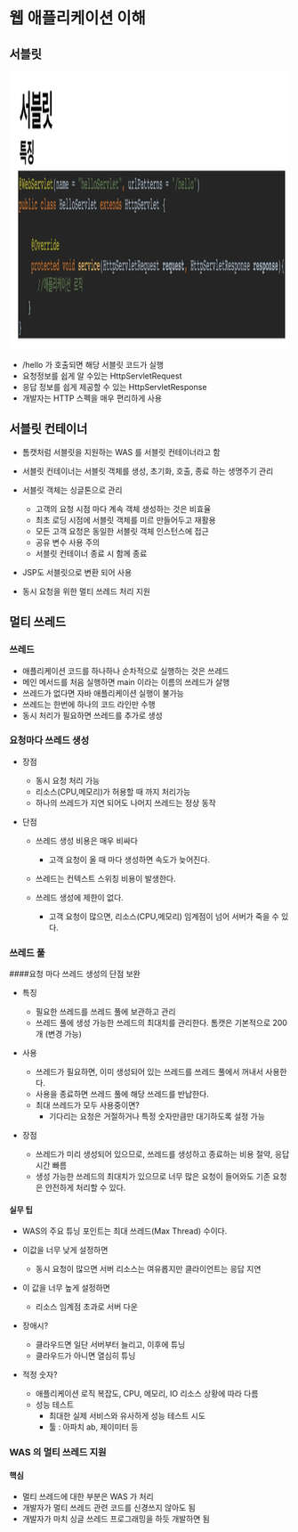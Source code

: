 # 웹 애플리케이션 이해

## 서블릿

<div align="center">
  <img src="img/servlet.png" alt="이미지 설명" width="500" height="500">
</div>

 - /hello 가 호출되면 해당 서블릿 코드가 실행
 - 요청정보를 쉽게 알 수있는 HttpServletRequest
 - 응답 정보를 쉽게 제공할 수 있는 HttpServletResponse
 - 개발자는 HTTP 스펙을 매우 편리하게 사용

## 서블릿 컨테이너
 - 톰캣처럼 서블릿을 지원하는 WAS 를 서블릿 컨테이너라고 함
 - 서블릿 컨테이너는 서블릿 객체를 생성, 초기화, 호출, 종료 하는 생명주기 관리
 - 서블릿 객체는 싱글톤으로 관리
   - 고객의 요청 시점 마다 계속 객체 생성하는 것은 비효율
   - 최초 로딩 시점에 서블릿 객체를 미르 만들어두고 재활용
   - 모든 고객 요청은 동일한 서블릿 객체 인스턴스에 접근
   - 공유 변수 사용 주의
   - 서블릿 컨테이너 종료 시 함께 종료
   
 - JSP도 서블릿으로 변환 되어 사용
 - 동시 요청을 위한 멀티 쓰레드 처리 지원
 
 ## 멀티 쓰레드
 
 ### 쓰레드
 - 애플리케이션 코드를 하나하나 순차적으로 실행하는 것은 쓰레드
 - 메인 메서드를 처음 실행하면 main 이라는 이름의 쓰레드가 살행
 - 쓰레드가 없다면 자바 애플리케이션 실행이 불가능
 - 쓰레드는 한번에 하나의 코드 라인만 수행
 - 동시 처리가 필요하면 쓰레드를 추가로 생성
 
 ### 요청마다 쓰레드 생성
 
  - 장점 
    - 동시 요청 처리 가능
    - 리소스(CPU,메모리)가 허용할 때 까지 처리가능
    - 하나의 쓰레드가 지연 되어도 나머지 쓰레드는 정상 동작
    
  - 단점
    - 쓰레드 생성 비용은 매우 비싸다
      - 고객 요청이 올 때 마다 생성하면 속도가 늦어진다.
      
    - 쓰레드는 컨텍스트 스위칭 비용이 발생한다.
    - 쓰레드 생성에 제한이 없다.
      - 고객 요청이 많으면, 리소스(CPU,메모리) 임계점이 넘어 서버가 죽을 수 있다.
 
 ### 쓰레드 풀
 ####요청 마다 쓰레드 생성의 단점 보완
 
 - 특징
   - 필요한 쓰레드를 쓰레드 풀에 보관하고 관리
   - 쓰레드 풀에 생성 가능한 쓰레드의 최대치를 관리한다. 톰캣은 기본적으로 200개 (변경 가능)
   
 - 사용
   - 쓰레드가 필요하면, 이미 생성되어 있는 쓰레드를 쓰레드 풀에서 꺼내서 사용한다.
   - 사용을 종료하면 쓰레드 풀에 해당 쓰레드를 반납한다.
   - 최대 쓰레드가 모두 사용중이면?
     - 기다리는 요청은 거절하거나 특정 숫자만큼만 대기하도록 설정 가능
     
 - 장점
   - 쓰레드가 미리 생성되어 있으므로, 쓰레드를 생성하고 종료하는 비용 절약, 응답 시간 빠름
   - 생성 가능한 쓰레드의 최대치가 있으므로 너무 많은 요청이 들어와도 기존 요청은 안전하게 처리할 수 있다.
   
 #### 실무 팁
 - WAS의 주요 튜닝 포인트는 최대 쓰레드(Max Thread) 수이다.
 
 - 이값을 너무 낮게 설정하면
   - 동시 요청이 많으면 서버 리소스는 여유롭지만 클라이언트는 응답 지연
  
 - 이 값을 너무 높게 설정하면
   - 리소스 임계점 초과로 서버 다운
   
 - 장애시?
   - 클라우드면 일단 서버부터 늘리고, 이후에 튜닝
   - 클라우드가 아니면 열심히 튜닝
   
 - 적정 숫자?
   - 애플리케이션 로직 복잡도, CPU, 메모리, IO 리소스 상황에 따라 다름
   - 성능 테스트
     - 최대한 실제 서비스와 유사하게 성능 테스트 시도
     - 툴 : 아파치 ab, 제이미터 등
     
 ### WAS 의 멀티 쓰레드 지원
 #### 핵심
 - 멀티 쓰레드에 대한 부분은 WAS 가 처리
 - 개발자가 멀티 쓰레드 관련 코드를 신경쓰지 않아도 됨
 - 개발자가 마치 싱글 쓰레드 프로그래밍을 하듯 개발하면 됨
 
 
 